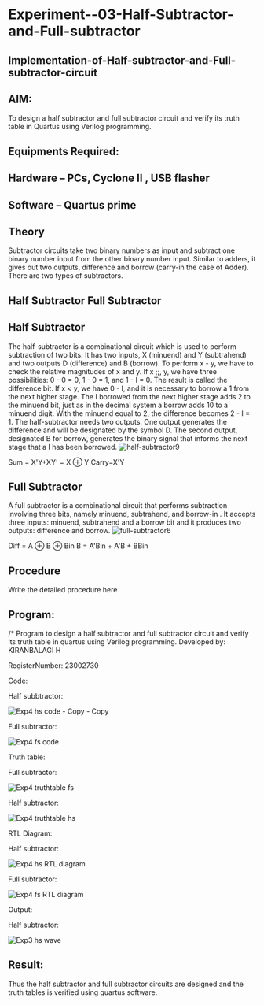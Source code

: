 # Experiment--03-Half-Subtractor-and-Full-subtractor
## Implementation-of-Half-subtractor-and-Full-subtractor-circuit
## AIM:
To design a half subtractor and full subtractor circuit and verify its truth table in Quartus using Verilog programming.

## Equipments Required:
## Hardware – PCs, Cyclone II , USB flasher
## Software – Quartus prime
## Theory
Subtractor circuits take two binary numbers as input and subtract one binary number input from the other binary number input. Similar to adders, it gives out two outputs, difference and borrow (carry-in the case of Adder). There are two types of subtractors.

## Half Subtractor Full Subtractor
## Half Subtractor
The half-subtractor is a combinational circuit which is used to perform subtraction of two bits. It has two inputs, X (minuend) and Y (subtrahend) and two outputs D (difference) and B (borrow). To perform x - y, we have to check the relative magnitudes of x and y. If x ;;, y, we have three possibilities: 0 - 0 = 0, 1 - 0 = 1, and 1 - I = 0. The result is called the difference bit. If x < y, we have 0 - I, and it is necessary to borrow a 1 from the next higher stage. The I borrowed from the next higher stage adds 2 to the minuend bit, just as in the decimal system a borrow adds 10 to a minuend digit. With the minuend equal to 2, the difference becomes 2 - I = 1. The half-subtractor needs two outputs. One output generates the difference and will be designated by the symbol D. The second output, designated B for borrow, generates the binary signal that informs the next stage that a I has been borrowed.
![half-subtractor9](https://user-images.githubusercontent.com/36288975/166112538-58c3bc7c-ee5d-4e6a-ac8d-8e8328efe27a.png)


Sum = X'Y+XY' = X ⊕ Y
Carry=X'Y

## Full Subtractor
A full subtractor is a combinational circuit that performs subtraction involving three bits, namely minuend, subtrahend, and borrow-in . It accepts three inputs: minuend, subtrahend and a borrow bit and it produces two outputs: difference and borrow. 
![full-subtractor6](https://user-images.githubusercontent.com/36288975/166112541-24c68359-3de8-4674-ae22-8272ffc385ed.png)


Diff = A ⊕ B ⊕ Bin B = A'Bin + A'B + BBin

## Procedure



Write the detailed procedure here 


## Program:
/*
Program to design a half subtractor and full subtractor circuit and verify its truth table in quartus using Verilog programming.
Developed by: KIRANBALAGI H

RegisterNumber:  23002730

Code:

Half subbtractor:

![Exp4 hs code - Copy - Copy](https://github.com/KiranbalajiH/Experiment--03-Half-Subtractor-and-Full-subtractor/assets/149135475/ab866491-b86b-4660-bddb-c4837bd545cb)

Full subtractor:

![Exp4 fs code](https://github.com/KiranbalajiH/Experiment--03-Half-Subtractor-and-Full-subtractor/assets/149135475/cf8a5d88-f682-48ee-ab87-5beb9bb56b9c)

Truth table:

Full subtractor:

![Exp4 truthtable fs](https://github.com/KiranbalajiH/Experiment--03-Half-Subtractor-and-Full-subtractor/assets/149135475/c23d912b-1045-426a-947e-d87533aadb11)

Half subtractor:

![Exp4 truthtable hs](https://github.com/KiranbalajiH/Experiment--03-Half-Subtractor-and-Full-subtractor/assets/149135475/f7f4cc92-fe7e-40cc-a62f-caf22bf02b12)

RTL Diagram:

Half subtractor:

![Exp4 hs RTL diagram](https://github.com/KiranbalajiH/Experiment--03-Half-Subtractor-and-Full-subtractor/assets/149135475/000a5e8b-3762-4767-b831-163dbfd0def2)

Full subtractor:

![Exp4 fs RTL diagram](https://github.com/KiranbalajiH/Experiment--03-Half-Subtractor-and-Full-subtractor/assets/149135475/795ba588-02ec-40a7-a250-af79c5b7b7b8)

Output:

Half subtractor:

![Exp3 hs wave](https://github.com/KiranbalajiH/Experiment--03-Half-Subtractor-and-Full-subtractor/assets/149135475/8e0da9c5-32be-4ae8-8223-b1654bf1a12b)

## Result:
Thus the half subtractor and full subtractor circuits are designed and the truth tables is verified using quartus software.
